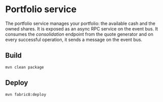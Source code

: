 # Portfolio service

The portfolio service manages your portfolio: the available cash and the owned shares. It is exposed as an async RPC
service on the event bus. It consumes the _consolidation_ endpoint from the quote generator and on every successful
operation, it sends a message on the event bus.


## Build

```
mvn clean package
```

## Deploy

```
mvn fabric8:deploy
```
